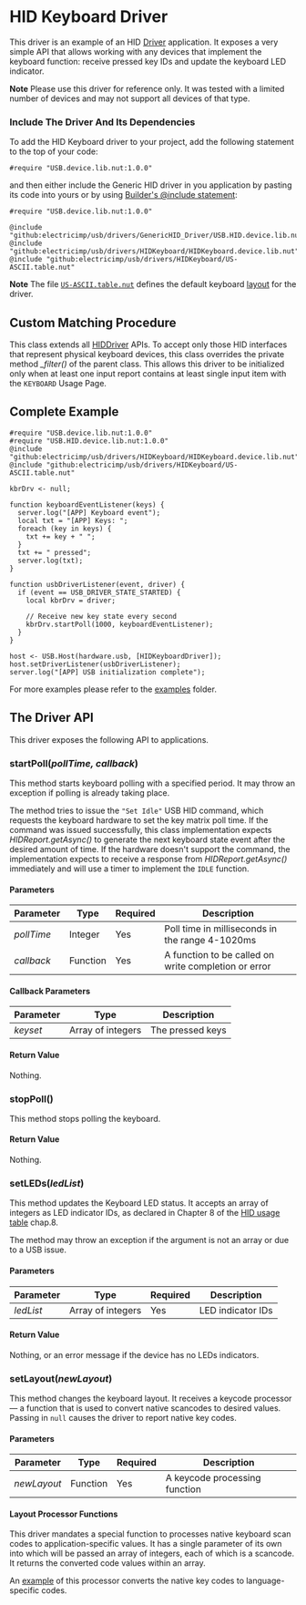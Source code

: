 # HID Keyboard Driver #

This driver is an example of an HID [Driver](../GenericHID_Driver.md) application. It exposes a very simple API that allows working with any devices that implement the keyboard function: receive pressed key IDs and update the keyboard LED indicator.

**Note** Please use this driver for reference only. It was tested with a limited number of devices and may not support all devices of that type.

### Include The Driver And Its Dependencies ###

To add the HID Keyboard driver to your project, add the following statement to the top of your code:

```squirrel
#require "USB.device.lib.nut:1.0.0"
```

and then either include the Generic HID driver in you application by pasting its code into yours or by using [Builder's @include statement](https://github.com/electricimp/builder#include):

```squirrel
#require "USB.device.lib.nut:1.0.0"

@include "github:electricimp/usb/drivers/GenericHID_Driver/USB.HID.device.lib.nut"
@include "github:electricimp/usb/drivers/HIDKeyboard/HIDKeyboard.device.lib.nut"
@include "github:electricimp/usb/drivers/HIDKeyboard/US-ASCII.table.nut"
```

**Note** The file [`US-ASCII.table.nut`](./US-ASCII.table.nut) defines the default keyboard [layout](#setlayoutnewlayout) for the driver.

## Custom Matching Procedure ##

This class extends all [HIDDriver](./../drivers/GenericHID_Driver.md) APIs. To accept only those HID interfaces that represent physical keyboard devices, this class overrides the private method *_filter()* of the parent class. This allows this driver to be initialized only when at least one input report contains at least single input item with the `KEYBOARD` Usage Page.

## Complete Example ##

```squirrel
#require "USB.device.lib.nut:1.0.0"
#require "USB.HID.device.lib.nut:1.0.0"
@include "github:electricimp/usb/drivers/HIDKeyboard/HIDKeyboard.device.lib.nut"
@include "github:electricimp/usb/drivers/HIDKeyboard/US-ASCII.table.nut"

kbrDrv <- null;

function keyboardEventListener(keys) {
  server.log("[APP] Keyboard event");
  local txt = "[APP] Keys: ";
  foreach (key in keys) {
    txt += key + " ";
  }
  txt += " pressed";
  server.log(txt);
}

function usbDriverListener(event, driver) {
  if (event == USB_DRIVER_STATE_STARTED) {
    local kbrDrv = driver;

    // Receive new key state every second
    kbrDrv.startPoll(1000, keyboardEventListener);
  }
}

host <- USB.Host(hardware.usb, [HIDKeyboardDriver]);
host.setDriverListener(usbDriverListener);
server.log("[APP] USB initialization complete");
```

For more examples please refer to the [examples](./examples) folder.

## The Driver API ##

This driver exposes the following API to applications.

### startPoll(*pollTime, callback*) ###

This method starts keyboard polling with a specified period. It may throw an exception if polling is already taking place.

The method tries to issue the `"Set Idle"` USB HID command, which requests the keyboard hardware to set the key matrix poll time. If the command was issued
successfully, this class implementation expects *HIDReport.getAsync()* to generate the next keyboard state event after the desired amount of time. If the hardware doesn't support the command, the implementation expects to receive a response from *HIDReport.getAsync()* immediately and will use a timer to implement the `IDLE` function.

#### Parameters ####

| Parameter | Type | Required | Description |
| --- | --- | --- | --- |
| *pollTime* | Integer| Yes | Poll time in milliseconds in the range 4-1020ms |
| *callback* | Function | Yes | A function to be called on write completion or error |

#### Callback Parameters ####

| Parameter | Type | Description |
| --- | --- | --- |
| *keyset* | Array of integers | The pressed keys |

#### Return Value ####

Nothing.

### stopPoll() ###

This method stops polling the keyboard.

#### Return Value ####

Nothing.

### setLEDs(*ledList*) ###

This method updates the Keyboard LED status. It accepts an array of integers as LED indicator IDs, as declared in Chapter 8 of the [HID usage table](http://www.usb.org/developers/hidpage/Hut1_12v2.pdf) chap.8.

The method may throw an exception if the argument is not an array or due to a USB issue.

#### Parameters ####

| Parameter | Type | Required | Description |
| --- | --- | --- | --- |
| *ledList* | Array of integers | Yes | LED indicator IDs |

#### Return Value ####

Nothing, or an error message if the device has no LEDs indicators.

### setLayout(*newLayout*) ###

This method changes the keyboard layout. It receives a keycode processor &mdash; a function that is used to convert native scancodes to desired values. Passing in `null` causes the driver to report native key codes.

#### Parameters ####

| Parameter | Type | Required | Description |
| --- | --- | --- | --- |
| *newLayout* | Function | Yes | A keycode processing function |

#### Layout Processor Functions ####

This driver mandates a special function to processes native keyboard scan codes to application-specific values. It has a single parameter of its own into which will be passed an array of integers, each of which is a scancode. It returns the converted code values within an array.

An [example](./US-ASCII.table.nut) of this processor converts the native key codes to language-specific codes.
